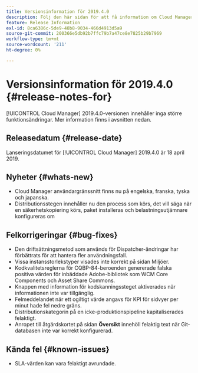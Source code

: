 ```yaml
---
title: Versionsinformation för 2019.4.0
description: Följ den här sidan för att få information om Cloud Manager 2019.4.0.
feature: Release Information
exl-id: 8ca6386c-5de9-48b8-9034-466d4913d5a9
source-git-commit: 200366e5db92b7ffc79b7a47ce8e7825b29b7969
workflow-type: tm+mt
source-wordcount: '211'
ht-degree: 0%

---
```


# Versionsinformation för 2019.4.0 {#release-notes-for}

[!UICONTROL Cloud Manager] 2019.4.0-versionen innehåller inga större funktionsändringar. Mer information finns i avsnitten nedan.

## Releasedatum {#release-date}

Lanseringsdatumet för [!UICONTROL Cloud Manager] 2019.4.0 är 18 april 2019.

## Nyheter {#whats-new}

* Cloud Manager användargränssnitt finns nu på engelska, franska, tyska och japanska.
* Distributionsstegen innehåller nu den process som körs, det vill säga när en säkerhetskopiering körs, paket installeras och belastningsutjämnare konfigureras om

## Felkorrigeringar {#bug-fixes}

* Den driftsättningsmetod som används för Dispatcher-ändringar har förbättrats för att hantera fler användningsfall.
* Vissa instansstorlekstyper visades inte korrekt på sidan Miljöer.
* Kodkvalitetsreglerna för CQBP-84-beroenden genererade falska positiva värden för inbäddade Adobe-bibliotek som WCM Core Components och Asset Share Commons.
* Knappen med information för kodskanningssteget aktiverades när informationen inte var tillgänglig.
* Felmeddelandet när ett ogiltigt värde angavs för KPI för sidvyer per minut hade fel nedre gräns.
* Distributionskategorin på en icke-produktionspipeline kapitaliserades felaktigt.
* Anropet till åtgärdskortet på sidan **Översikt** innehöll felaktig text när Git-databasen inte var korrekt konfigurerad.

## Kända fel {#known-issues}

* SLA-värden kan vara felaktigt avrundade.
